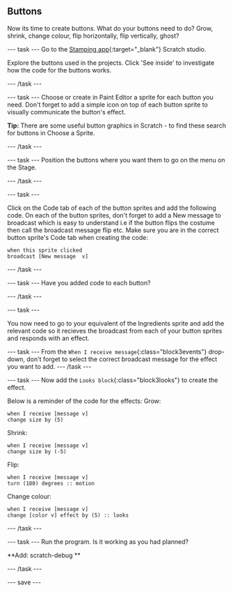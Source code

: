 ## Buttons
Now its time to create buttons. What do your buttons need to do? Grow, shrink, change colour, flip horizontally, flip vertically, ghost?

--- task ---
Go to the [Stamping app](https://scratch.mit.edu/studios/27160618){:target="_blank"} Scratch studio.

Explore the buttons used in the projects. Click 'See inside' to investigate how the code for the buttons works.

--- /task ---

--- task ---
Choose or create in Paint Editor a sprite for each button you need. Don't forget to add a simple icon on top of each button sprite to visually communicate the button's effect.

**Tip:** There are some useful button graphics in Scratch - to find these search for buttons in Choose a Sprite.

--- /task ---

--- task ---
Position the buttons where you want them to go on the menu on the Stage.

--- /task ---

--- task ---

Click on the Code tab of each of the button sprites and add the following code. On each of the button sprites, don't forget to add a New message to broadcast which is easy to understand i.e if the button flips the costume then call the broadcast message flip etc. Make sure you are in the correct button sprite's Code tab when creating the code:

```blocks3
when this sprite clicked
broadcast [New message  v]
```
--- /task ---

--- task ---
Have you added code to each button?

--- /task ---

--- task ---

You now need to go to your equivalent of the Ingredients sprite and add the relevant code so it recieves the broadcast from each of your button sprites and responds with an effect. 

--- task ---
From the `When I receive message`{:class="block3events"} drop-down, don't forget to select the correct broadcast message for the effect you want to add.
--- /task ---

--- task ---
Now add the `Looks block`{:class="block3looks"} to create the effect.

Below is a reminder of the code for the effects:
Grow:
```blocks3
when I receive [message v]
change size by (5)
```
Shrink:
```blocks3
when I receive [message v]
change size by (-5)
```
Flip:
```blocks3
when I receive [message v]
turn (180) degrees :: motion
```
Change colour:
```blocks3
when I receive [message v]
change [color v] effect by (5) :: looks
```
--- /task ---

--- task ---
Run the program. Is it working as you had planned?

**Add: scratch-debug ** 

--- /task ---


--- save ---
